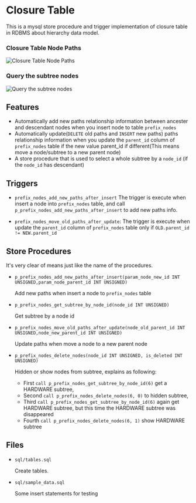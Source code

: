 Closure Table
=============

This is a mysql store procedure and trigger implementation of closure table in RDBMS about hierarchy data model.

<h3>Closure Table Node Paths</h3>

![Closure Table Node Paths](https://raw.github.com/developerworks/hierarchy-data-closure-table/master/assets/closure-table-paths.png "Closure Table Node Paths")

<h3>Query the subtree nodes</h3>

![Query the subtree nodes](https://raw.github.com/developerworks/hierarchy-data-closure-table/master/assets/call%20p_prefix_nodes_get_subtree_by_node_id.png "Query the subtree nodes")


Features
--------

* Automatically add new paths relationship information between ancester and descendant nodes when you insert node to table `prefix_nodes`
* Automatically update(`DELETE` old paths and `INSERT` new paths) paths relationship information when you update the `parent_id` column of `prefix_nodes` table if the new value parent_id if different(This means move a node/subtree to a new parent node)
* A store procedure that is used to select a whole subtree by a `node_id` (if the `node_id` has descendant)



Triggers
--------

* `prefix_nodes_add_new_paths_after_insert`
The trigger is execute when insert a node into `prefix_nodes` table, and call `p_prefix_nodes_add_new_paths_after_insert` to add new paths info.

* `prefix_nodes_move_old_paths_after_update`:
The trigger is execute when update the `parent_id` column of `prefix_nodes` table only if `OLD.parent_id != NEW.parent_id`

Store Procedures
----------------

It's very clear of means just like the name of the procedures.

* `p_prefix_nodes_add_new_paths_after_insert(param_node_new_id INT UNSIGNED,param_node_parent_id INT UNSIGNED)`

  Add new paths when insert a node to `prefix_nodes` table
  
* `p_prefix_nodes_get_subtree_by_node_id(node_id INT UNSIGNED)`

  Get subtree by a node id
  
* `p_prefix_nodes_move_old_paths_after_update(node_old_parent_id INT UNSIGNED,node_new_parent_id INT UNSIGNED)`

  Update paths when move a node to a new parent node
  
* `p_prefix_nodes_delete_nodes(node_id INT UNSIGNED, is_deleted INT UNSIGNED)`

  Hidden or show nodes from subtree, explains as following:

  - First `call p_prefix_nodes_get_subtree_by_node_id(6)` get a HARDWARE subtree,
  - Second `call p_prefix_nodes_delete_nodes(6, 0)` to hidden subtree,
  - Third `call p_prefix_nodes_get_subtree_by_node_id(6)` again get HARDWARE subtree, but this time the HARDWARE subtree was disappeared
  - Fourth `call p_prefix_nodes_delete_nodes(6, 1)` show HARDWARE subtree

Files
-----

* `sql/tables.sql`

  Create tables.

* `sql/sample_data.sql`

  Some insert statements for testing
  

